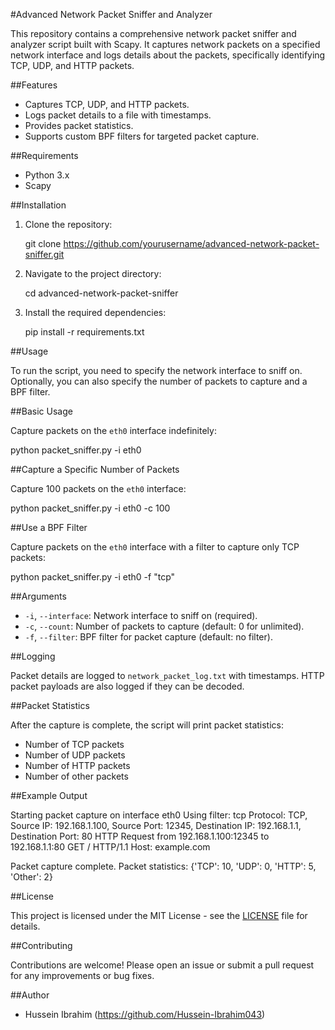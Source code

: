 #Advanced Network Packet Sniffer and Analyzer

This repository contains a comprehensive network packet sniffer and analyzer script built with Scapy. It captures network packets on a specified network interface and logs details about the packets, specifically identifying TCP, UDP, and HTTP packets.

##Features

- Captures TCP, UDP, and HTTP packets.
- Logs packet details to a file with timestamps.
- Provides packet statistics.
- Supports custom BPF filters for targeted packet capture.

##Requirements

- Python 3.x
- Scapy

##Installation

1. Clone the repository:

   git clone https://github.com/yourusername/advanced-network-packet-sniffer.git

2. Navigate to the project directory:

   cd advanced-network-packet-sniffer

3. Install the required dependencies:

   pip install -r requirements.txt

##Usage

To run the script, you need to specify the network interface to sniff on. Optionally, you can also specify the number of packets to capture and a BPF filter.

##Basic Usage

Capture packets on the `eth0` interface indefinitely:

   python packet_sniffer.py -i eth0

##Capture a Specific Number of Packets

Capture 100 packets on the `eth0` interface:

   python packet_sniffer.py -i eth0 -c 100

##Use a BPF Filter

Capture packets on the `eth0` interface with a filter to capture only TCP packets:

   python packet_sniffer.py -i eth0 -f "tcp"

##Arguments

- `-i`, `--interface`: Network interface to sniff on (required).
- `-c`, `--count`: Number of packets to capture (default: 0 for unlimited).
- `-f`, `--filter`: BPF filter for packet capture (default: no filter).

##Logging

Packet details are logged to `network_packet_log.txt` with timestamps. HTTP packet payloads are also logged if they can be decoded.

##Packet Statistics

After the capture is complete, the script will print packet statistics:

- Number of TCP packets
- Number of UDP packets
- Number of HTTP packets
- Number of other packets

##Example Output

Starting packet capture on interface eth0
Using filter: tcp
Protocol: TCP, Source IP: 192.168.1.100, Source Port: 12345, Destination IP: 192.168.1.1, Destination Port: 80
HTTP Request from 192.168.1.100:12345 to 192.168.1.1:80
GET / HTTP/1.1
Host: example.com

Packet capture complete.
Packet statistics: {'TCP': 10, 'UDP': 0, 'HTTP': 5, 'Other': 2}

##License

This project is licensed under the MIT License - see the [LICENSE](LICENSE) file for details.

##Contributing

Contributions are welcome! Please open an issue or submit a pull request for any improvements or bug fixes.

##Author

- Hussein Ibrahim (https://github.com/Hussein-Ibrahim043)
